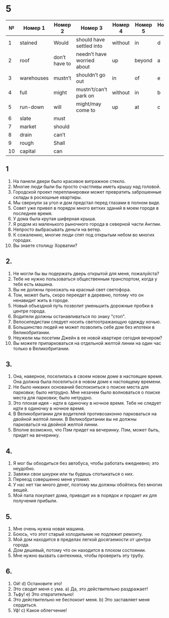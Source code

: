 # 5
№ | Номер 1 | Номер 2 | Номер 3 | Номер 4 | Номер 5 | Номер 6
| --- | --- | --- | --- | --- | --- | --- |
1 | stained | Would | should have settled into | without | in | d
2 | roof | don’t have to | needn’t have worried about | up | beyond | a
3 | warehouses | mustn’t  | shouldn’t go out | in | of | e
4 | full | might | mustn’t/can’t park on | without | in | b
5 | run-down | will | might/may come to | up | at | c
6 | slate | must
7 | market | should
8 | drain | can’t
9 | rough | Shall
10 | capital | can

## 1
1. На панели двери было красивое витражное стекло.
2. Многие люди были бы просто счастливы иметь крышу над головой.
3. Городской проект перепланировки может превратить заброшенные склады в роскошные квартиры.
4. Мы свернули за угол и дом предстал перед глазами в полном виде.
5. Совет уже привел в порядок много ветхих зданий в моем городе в последнее время.
6. У дома была крутая шиферная крыша.
7. Я родом из маленького рыночного города в северной части Англии.
8. Непросто выбрасывать деньги на ветер.
9. К сожалению, многие люди спят под открытым небом во многих городах.
10. Вы знаете столицу Хорватии?

## 2.
1. Не могли бы вы подержать дверь открытой для меня, пожалуйста?
2. Тебе не нужно пользоваться общественным транспортом, когда у тебя есть машина.
3. Вы не должны проезжать на красный свет светофора.
4. Том, может быть, скоро переедет в деревню, потому что он ненавидит жить в городе.
5. Новый объездной путь позволит уменьшить дорожные пробки в центре города.
6. Водители должны останавливаться по знаку "стоп".
7. Велосипедистам следует носить светоотражающую одежду ночью.
8. Большинство людей не может позволить себе дом без ипотеки в Великобритании.
9. Неужели мы посетим Джейн в ее новой квартире сегодня вечером?
10. Вы можете припарковаться на отдельной желтой линии на один час только в Великобритании.

## 3.
1. Она, наверное, поселилась в своем новом доме в настоящее время.
Она должна была поселиться в новом доме к настоящему времени.
2. Не было никаких оснований беспокоиться о поиске места для парковки; было нетрудно.
Мне незачем было волноваться о поиске места для парковки; было нетрудно.
3. Это плохая идея - идти в одиночку в ночное время.
Тебе не следует идти в одиночку в ночное время.
4. В Великобритании для водителей противозаконно парковаться на двойной желтой линии.
В Великобритании вы не должны парковаться на двойной желтой линии.
5. Вполне возможно, что Пэм придет на вечеринку.
Пэм, может быть, придет на вечеринку.

## 4. 
1. Я мог бы обходиться без автобуса, чтобы работать ежедневно; это неудобно.
2. Завяжи свои шнурки или ты будешь спотыкаться о них.
3. Переезд совершенно меня утомил.
4. У нас нет так много денег, поэтому мы должны обойтись без многих вещей.
5. Мой папа покупает дома, приводит их в порядок и продает их для получения прибыли.

## 5. 
1. Мне очень нужна новая машина.
2. Боюсь, что этот старый холодильник не подлежит ремонту.
3. Мой дом находится в пределах легкой досягаемости от центра города.
4. Дом дешевый, потому что он находится в плохом состоянии.
5. Мне нужно вызвать сантехника, чтобы проверить эту трубу.

## 6. 
1. Ой! d) Остановите это!
2. Это сводит меня с ума. а) Да, это действительно раздражает!
3. Тьфу! е) Это отвратительно!
4. Это действительно не беспокоит меня. b) Это заставляет меня сердиться.
5. Уф! с) Какое облегчение!
